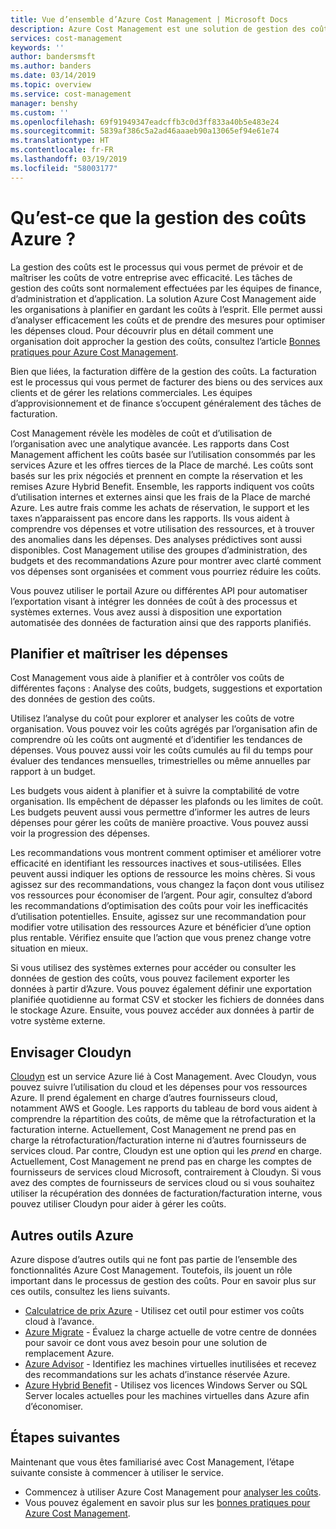 ```yaml
---
title: Vue d’ensemble d’Azure Cost Management | Microsoft Docs
description: Azure Cost Management est une solution de gestion des coûts qui aide non seulement à superviser et à maîtriser les dépenses Azure, mais aussi à optimiser l’utilisation des ressources.
services: cost-management
keywords: ''
author: bandersmsft
ms.author: banders
ms.date: 03/14/2019
ms.topic: overview
ms.service: cost-management
manager: benshy
ms.custom: ''
ms.openlocfilehash: 69f91949347eadcffb3c0d3ff833a40b5e483e24
ms.sourcegitcommit: 5839af386c5a2ad46aaaeb90a13065ef94e61e74
ms.translationtype: HT
ms.contentlocale: fr-FR
ms.lasthandoff: 03/19/2019
ms.locfileid: "58003177"
---
```

# <a name="what-is-azure-cost-management"></a>Qu’est-ce que la gestion des coûts Azure ?

La gestion des coûts est le processus qui vous permet de prévoir et de maîtriser les coûts de votre entreprise avec efficacité. Les tâches de gestion des coûts sont normalement effectuées par les équipes de finance, d’administration et d’application. La solution Azure Cost Management aide les organisations à planifier en gardant les coûts à l’esprit. Elle permet aussi d’analyser efficacement les coûts et de prendre des mesures pour optimiser les dépenses cloud. Pour découvrir plus en détail comment une organisation doit approcher la gestion des coûts, consultez l’article [Bonnes pratiques pour Azure Cost Management](cost-mgt-best-practices.md).

Bien que liées, la facturation diffère de la gestion des coûts. La facturation est le processus qui vous permet de facturer des biens ou des services aux clients et de gérer les relations commerciales.  Les équipes d’approvisionnement et de finance s’occupent généralement des tâches de facturation.

Cost Management révèle les modèles de coût et d’utilisation de l’organisation avec une analytique avancée. Les rapports dans Cost Management affichent les coûts basée sur l’utilisation consommés par les services Azure et les offres tierces de la Place de marché. Les coûts sont basés sur les prix négociés et prennent en compte la réservation et les remises Azure Hybrid Benefit. Ensemble, les rapports indiquent vos coûts d’utilisation internes et externes ainsi que les frais de la Place de marché Azure. Les autre frais comme les achats de réservation, le support et les taxes n’apparaissent pas encore dans les rapports. Ils vous aident à comprendre vos dépenses et votre utilisation des ressources, et à trouver des anomalies dans les dépenses. Des analyses prédictives sont aussi disponibles. Cost Management utilise des groupes d’administration, des budgets et des recommandations Azure pour montrer avec clarté comment vos dépenses sont organisées et comment vous pourriez réduire les coûts.

Vous pouvez utiliser le portail Azure ou différentes API pour automatiser l’exportation visant à intégrer les données de coût à des processus et systèmes externes. Vous avez aussi à disposition une exportation automatisée des données de facturation ainsi que des rapports planifiés.

## <a name="plan-and-control-expenses"></a>Planifier et maîtriser les dépenses

Cost Management vous aide à planifier et à contrôler vos coûts de différentes façons : Analyse des coûts, budgets, suggestions et exportation des données de gestion des coûts.

Utilisez l’analyse du coût pour explorer et analyser les coûts de votre organisation. Vous pouvez voir les coûts agrégés par l’organisation afin de comprendre où les coûts ont augmenté et d’identifier les tendances de dépenses. Vous pouvez aussi voir les coûts cumulés au fil du temps pour évaluer des tendances mensuelles, trimestrielles ou même annuelles par rapport à un budget.

Les budgets vous aident à planifier et à suivre la comptabilité de votre organisation. Ils empêchent de dépasser les plafonds ou les limites de coût. Les budgets peuvent aussi vous permettre d’informer les autres de leurs dépenses pour gérer les coûts de manière proactive. Vous pouvez aussi voir la progression des dépenses.

Les recommandations vous montrent comment optimiser et améliorer votre efficacité en identifiant les ressources inactives et sous-utilisées. Elles peuvent aussi indiquer les options de ressource les moins chères. Si vous agissez sur des recommandations, vous changez la façon dont vous utilisez vos ressources pour économiser de l’argent. Pour agir, consultez d’abord les recommandations d’optimisation des coûts pour voir les inefficacités d’utilisation potentielles. Ensuite, agissez sur une recommandation pour modifier votre utilisation des ressources Azure et bénéficier d’une option plus rentable. Vérifiez ensuite que l’action que vous prenez change votre situation en mieux.

Si vous utilisez des systèmes externes pour accéder ou consulter les données de gestion des coûts, vous pouvez facilement exporter les données à partir d’Azure. Vous pouvez également définir une exportation planifiée quotidienne au format CSV et stocker les fichiers de données dans le stockage Azure. Ensuite, vous pouvez accéder aux données à partir de votre système externe.

## <a name="consider-cloudyn"></a>Envisager Cloudyn

[Cloudyn](overview.md) est un service Azure lié à Cost Management. Avec Cloudyn, vous pouvez suivre l’utilisation du cloud et les dépenses pour vos ressources Azure. Il prend également en charge d’autres fournisseurs cloud, notamment AWS et Google. Les rapports du tableau de bord vous aident à comprendre la répartition des coûts, de même que la rétrofacturation et la facturation interne. Actuellement, Cost Management ne prend pas en charge la rétrofacturation/facturation interne ni d’autres fournisseurs de services cloud. Par contre, Cloudyn est une option qui les _prend_ en charge. Actuellement, Cost Management ne prend pas en charge les comptes de fournisseurs de services cloud Microsoft, contrairement à Cloudyn. Si vous avez des comptes de fournisseurs de services cloud ou si vous souhaitez utiliser la récupération des données de facturation/facturation interne, vous pouvez utiliser Cloudyn pour aider à gérer les coûts.

## <a name="additional-azure-tools"></a>Autres outils Azure

Azure dispose d’autres outils qui ne font pas partie de l’ensemble des fonctionnalités Azure Cost Management. Toutefois, ils jouent un rôle important dans le processus de gestion des coûts. Pour en savoir plus sur ces outils, consultez les liens suivants.

- [Calculatrice de prix Azure](https://azure.microsoft.com/pricing/calculator/) - Utilisez cet outil pour estimer vos coûts cloud à l’avance.
- [Azure Migrate](../migrate/migrate-overview.md) - Évaluez la charge actuelle de votre centre de données pour savoir ce dont vous avez besoin pour une solution de remplacement Azure.
- [Azure Advisor](../advisor/advisor-overview.md) - Identifiez les machines virtuelles inutilisées et recevez des recommandations sur les achats d’instance réservée Azure.
- [Azure Hybrid Benefit](https://azure.microsoft.com/pricing/hybrid-benefit/) - Utilisez vos licences Windows Server ou SQL Server locales actuelles pour les machines virtuelles dans Azure afin d’économiser.


## <a name="next-steps"></a>Étapes suivantes

Maintenant que vous êtes familiarisé avec Cost Management, l’étape suivante consiste à commencer à utiliser le service.

- Commencez à utiliser Azure Cost Management pour [analyser les coûts](quick-acm-cost-analysis.md).
- Vous pouvez également en savoir plus sur les [bonnes pratiques pour Azure Cost Management](cost-mgt-best-practices.md).
